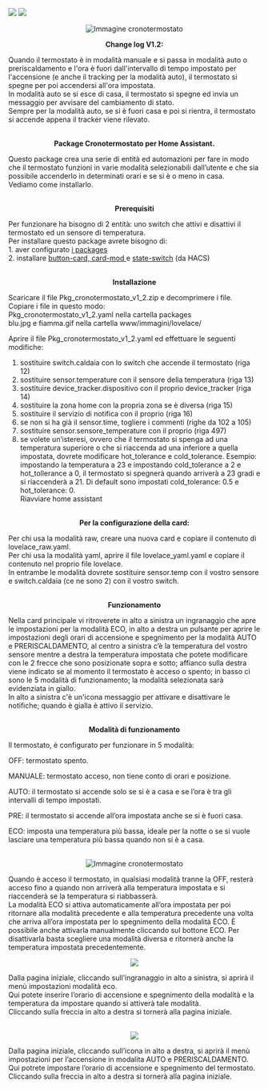 <img src="https://img.shields.io/badge/Versione-1.2-brightgreen">  <a href="https://forum.hassiohelp.eu/showthread.php?tid=503"><img src="https://img.shields.io/badge/Forum-hassiohelp-blue"></a>
<br> 
<p align="center"/><img src="https://github.com/mariocandida80/cronotermostato/blob/master/esempi/schermata_iniziale.png" alt="Immagine cronotermostato">


<p align="center"/> <b>Change log V1.2:</b> <br> </p>
Quando il termostato è in modalità manuale e si passa in modalità auto o preriscaldamento e l'ora è fuori dall'intervallo di tempo impostato per l'accensione (e anche il tracking per la modalità auto), il termostato si spegne per poi accendersi all'ora impostata.<br>
In modalità auto se si esce di casa, il termostato si spegne ed invia un messaggio per avvisare del cambiamento di stato.<br>
Sempre per la modalità auto, se si è fuori casa e poi si rientra, il termostato si accende appena il tracker viene rilevato.<br><br>
<p align="center"/> <b>Package Cronotermostato per Home Assistant.</b> <br> </p>
Questo package crea una serie di entità ed automazioni per fare in modo che il termostato funzioni in varie 
modalità selezionabili dall’utente e che sia possibile accenderlo in determinati orari e se si è o meno in casa. <br>
Vediamo come installarlo. <br>
<br>
<p align="center"/> <b>Prerequisiti</b> <br> </p>
Per funzionare ha bisogno di 2 entità: uno switch che attivi e disattivi il termostato ed un sensore di temperatura. <br>
Per installare questo package avrete bisogno di:<br>
1. aver configurato <a href="https://hassiohelp.eu/2018/11/30/package-configurazione/">i packages</a><br>
2. installare <a href="https://github.com/custom-cards/button-card">button-card, </a> <a href="https://github.com/thomasloven/lovelace-card-mod"> card-mod </a> e <a href="https://github.com/thomasloven/lovelace-state-switch">state-switch</a>  (da HACS)<br><br>

<p align="center"/> <b>Installazione</b> <br> </p>
Scaricare il file Pkg_cronotermostato_v1_2.zip e decomprimere i file. <br>
Copiare i file in questo modo:<br>
Pkg_cronotermostato_v1_2.yaml nella cartella packages <br>
blu.jpg e fiamma.gif nella cartella www/immagini/lovelace/<br>

Aprire il file Pkg_cronotermostato_v1_2.yaml ed effettuare le seguenti modifiche:<br>
1. sostituire switch.caldaia con lo switch che accende il termostato (riga 12)<br>
2. sostituire sensor.temperature con il sensore della temperatura (riga 13)<br>
3. sostituire device_tracker.dispositivo con il proprio device_tracker (riga 14)<br>
4. sostituire la zona home con la propria zona se è diversa (riga 15)<br>
5. sostituire il servizio di notifica con il proprio (riga 16)<br>
6. se non si ha già il sensor.time, togliere i commenti (righe da 102 a 105)<br>
7. sostituire sensor.sensore_temperature con il proprio (riga 497)<br>
8. se volete un’isteresi, ovvero che il termostato si spenga ad una temperatura superiore o che si riaccenda 
ad una inferiore a quella impostata, dovrete modificare hot_tolerance e cold_tolerance. 
Esempio: impostando la temperatura a 23 e impostando cold_tolerance a 2 e hot_tollerance a 0, il termostato si spegnerà 
quando arriverà a 23 gradi e si riaccenderà a 21. Di default sono impostati cold_tolerance: 0.5 e hot_tolerance: 0.<br>
Riavviare home assistant<br><br>
<p align="center"/> <b>Per la configurazione della card:</b><br> </p>
Per chi usa la modalità raw, creare una nuova card e copiare il contenuto di lovelace_raw.yaml.<br>
Per chi usa la modalità yaml, aprire il file lovelace_yaml.yaml e copiare il contenuto nel proprio file lovelace. <br>
In entrambe le modalità dovrete sostituire sensor.temp con il vostro sensore e switch.caldaia (ce ne sono 2) con il
vostro switch.<br><br>
<p align="center"/> <b>Funzionamento</b><br> </p>
Nella card principale vi ritroverete in alto a sinistra un ingranaggio che apre le impostazioni per la modalità ECO, 
in alto a destra un pulsante per aprire le impostazioni degli orari di accensione e spegnimento per la modalità AUTO e 
PRERISCALDAMENTO, al centro a sinistra c’è la temperatura del vostro sensore mentre a destra la temperatura impostata che 
potete modificare con le 2 frecce che sono posizionate sopra e sotto; affianco sulla destra viene indicato se al momento 
il termostato è acceso o spento; in basso ci sono le 5 modalità di funzionamento; la modalità selezionata sarà evidenziata
in giallo.<br>In alto a sinistra c'è un'icona messaggio per attivare e disattivare le notifiche; quando è gialla è attivo il servizio.<br><br>
<p align="center"/> <b>Modalità di funzionamento</b><br> </p>
Il termostato, è configurato per funzionare in 5 modalità:<br>

OFF: termostato spento.<br>

MANUALE:  termostato acceso, non tiene conto di orari e posizione.<br>

AUTO:  il termostato si accende solo se si è a casa e se l’ora è tra gli intervalli di tempo impostati.<br>

PRE: il termostato si accende all’ora impostata anche se si è fuori casa.<br>

ECO:  imposta una temperatura più bassa, ideale per la notte o se si vuole lasciare una temperatura più bassa quando non 
si è a casa.<br><br>
<p align="center"/><img src="https://github.com/mariocandida80/cronotermostato/blob/master/esempi/schermata_iniziale.png" alt="Immagine cronotermostato"></p>
Quando è acceso il termostato, in qualsiasi modalità tranne la OFF, resterà acceso fino a quando non arriverà alla temperatura 
impostata e si riaccenderà se la temperatura si riabbasserà. <br>
La modalità ECO si attiva automaticamente all’ora impostata per poi ritornare alla modalità precedente e alla temperatura 
precedente una volta che arriva all’ora impostata per lo spegnimento della modalità ECO. È possibile anche attivarla 
manualmente cliccando sul bottone ECO. Per disattivarla basta scegliere una modalità diversa e ritornerà anche la 
temperatura impostata precedentemente.<br>
<p align="center"/><img src="https://github.com/mariocandida80/cronotermostato/blob/master/esempi/eco.png"> </p>
Dalla pagina iniziale, cliccando sull’ingranaggio in alto a sinistra, si aprirà il menù impostazioni modalità eco.<br>
Qui potete inserire l’orario di accensione e spegnimento della modalità e la temperatura da impostare quando si attiverà 
tale modalità. <br>
Cliccando sulla freccia in alto a destra si tornerà alla pagina iniziale.<br><br>
<p align="center"/><img src="https://github.com/mariocandida80/cronotermostato/blob/master/esempi/accensione_spegnimento.png"> </p>
Dalla pagina iniziale, cliccando sull’icona  in alto a destra, si aprirà il menù impostazioni per l’accensione in 
modalita AUTO e PRERISCALDAMENTO.<br>
Qui potrete impostare l’orario di accensione e spegnimento del termostato.<br>
Cliccando sulla freccia in alto a destra si tornerà alla pagina iniziale.<br>
